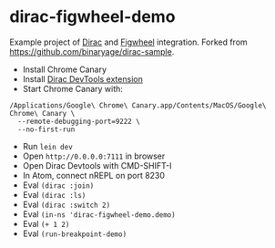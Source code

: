 # dirac-figwheel-demo

Example project of [Dirac](https://github.com/binaryage/dirac) and [Figwheel](https://github.com/bhauman/lein-figwheel) integration. Forked from https://github.com/binaryage/dirac-sample.

* Install Chrome Canary
* Install [Dirac DevTools extension](https://chrome.google.com/webstore/detail/dirac-devtools/kbkdngfljkchidcjpnfcgcokkbhlkogi)
* Start Chrome Canary with:
```
/Applications/Google\ Chrome\ Canary.app/Contents/MacOS/Google\ Chrome\ Canary \
  --remote-debugging-port=9222 \
  --no-first-run
```
* Run `lein dev`
* Open `http://0.0.0.0:7111` in browser
* Open Dirac Devtools with CMD-SHIFT-I
* In Atom, connect nREPL on port 8230
* Eval `(dirac :join)`
* Eval `(dirac :ls)`
* Eval `(dirac :switch 2)`
* Eval `(in-ns 'dirac-figwheel-demo.demo)`
* Eval `(+ 1 2)`
* Eval `(run-breakpoint-demo)`
